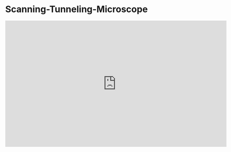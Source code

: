 # Scanning-Tunneling-Microscope






<iframe src="https://albumizr.com/a/n76e" scrolling="no" frameborder="0" allowfullscreen width="700" height="400"></iframe>
